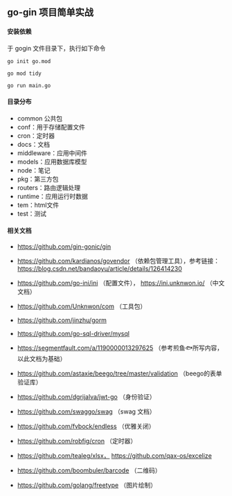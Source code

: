 ## go-gin 项目简单实战

#### 安装依赖

于 gogin 文件目录下，执行如下命令

```
go init go.mod

go mod tidy

go run main.go
```


#### 目录分布


- common 公共包
- conf：用于存储配置文件
- cron：定时器
- docs：文档
- middleware：应用中间件
- models：应用数据库模型
- node：笔记
- pkg：第三方包
- routers：路由逻辑处理
- runtime：应用运行时数据
- tem：html文件
- test：测试
#### 相关文档

- https://github.com/gin-gonic/gin

- https://github.com/kardianos/govendor （依赖包管理工具），参考链接： https://blog.csdn.net/bandaoyu/article/details/126414230

- https://github.com/go-ini/ini （配置文件）， https://ini.unknwon.io/ （中文文档）

- https://github.com/Unknwon/com （工具包）

- https://github.com/jinzhu/gorm

- https://github.com/go-sql-driver/mysql

- https://segmentfault.com/a/1190000013297625 （参考煎鱼🐟所写内容，以此文档为基础）

- https://github.com/astaxie/beego/tree/master/validation （beego的表单验证库）

- https://github.com/dgrijalva/jwt-go （身份验证）

- https://github.com/swaggo/swag （swag 文档）

- https://github.com/fvbock/endless （优雅关闭）

- https://github.com/robfig/cron （定时器）

- https://github.com/tealeg/xlsx， https://github.com/qax-os/excelize

- https://github.com/boombuler/barcode （二维码）

- https://github.com/golang/freetype （图片绘制）

  